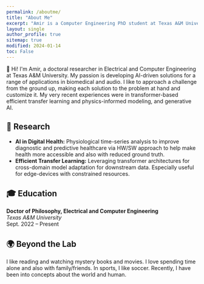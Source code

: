 ```yaml
---
permalink: /aboutme/
title: "About Me"
excerpt: "Amir is a Computer Engineering PhD student at Texas A&M University developing AI-driven innovations."
layout: single
author_profile: true
sitemap: true
modified: 2024-01-14
toc: False
---
```


👋 Hi! I'm Amir, a doctoral researcher in Electrical and Computer Engineering at Texas A&M University. My passion is developing AI-driven solutions for a range of applications in biomedical and audio. I like to approach a challenge from the ground up, making each solution to the problem at hand and customize it. My very recent experiences were in transformer-based efficient transfer learning and physics-informed modeling, and generative AI.

## 🔬 Research

- **AI in Digital Health:** Physiological time-series analysis to improve diagnostic and predictive healthcare via HW/SW approach to help make health more accessible and also with reduced ground truth.
- **Efficient Transfer Learning:** Leveraging transformer architectures for cross-domain model adaptation for downstream data. Especially useful for edge-devices with constrained resources.

## 🎓 Education

**Doctor of Philosophy, Electrical and Computer Engineering**  
*Texas A&M University*  
Sept. 2022 – Present  

<!-- Additional details, internships, or research experiences can be added here if desired -->

## 🌍 Beyond the Lab

I like reading and watching mystery books and movies. I love spending time alone and also with family/friends. In sports, I like soccer. Recently, I have been into concepts about the world and human. 
